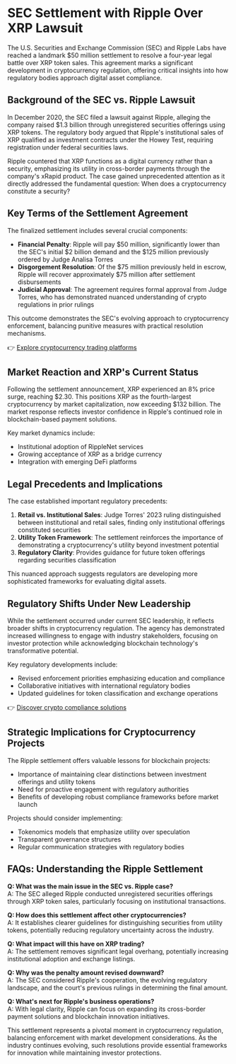 # SEC Settlement with Ripple Over XRP Lawsuit

The U.S. Securities and Exchange Commission (SEC) and Ripple Labs have reached a landmark $50 million settlement to resolve a four-year legal battle over XRP token sales. This agreement marks a significant development in cryptocurrency regulation, offering critical insights into how regulatory bodies approach digital asset compliance.

## Background of the SEC vs. Ripple Lawsuit

In December 2020, the SEC filed a lawsuit against Ripple, alleging the company raised $1.3 billion through unregistered securities offerings using XRP tokens. The regulatory body argued that Ripple's institutional sales of XRP qualified as investment contracts under the Howey Test, requiring registration under federal securities laws.

Ripple countered that XRP functions as a digital currency rather than a security, emphasizing its utility in cross-border payments through the company's xRapid product. The case gained unprecedented attention as it directly addressed the fundamental question: When does a cryptocurrency constitute a security?

## Key Terms of the Settlement Agreement

The finalized settlement includes several crucial components:

- **Financial Penalty**: Ripple will pay $50 million, significantly lower than the SEC's initial $2 billion demand and the $125 million previously ordered by Judge Analisa Torres
- **Disgorgement Resolution**: Of the $75 million previously held in escrow, Ripple will recover approximately $75 million after settlement disbursements
- **Judicial Approval**: The agreement requires formal approval from Judge Torres, who has demonstrated nuanced understanding of crypto regulations in prior rulings

This outcome demonstrates the SEC's evolving approach to cryptocurrency enforcement, balancing punitive measures with practical resolution mechanisms.

👉 [Explore cryptocurrency trading platforms](https://bit.ly/okx-bonus)

## Market Reaction and XRP's Current Status

Following the settlement announcement, XRP experienced an 8% price surge, reaching $2.30. This positions XRP as the fourth-largest cryptocurrency by market capitalization, now exceeding $132 billion. The market response reflects investor confidence in Ripple's continued role in blockchain-based payment solutions.

Key market dynamics include:
- Institutional adoption of RippleNet services
- Growing acceptance of XRP as a bridge currency
- Integration with emerging DeFi platforms

## Legal Precedents and Implications

The case established important regulatory precedents:
1. **Retail vs. Institutional Sales**: Judge Torres' 2023 ruling distinguished between institutional and retail sales, finding only institutional offerings constituted securities
2. **Utility Token Framework**: The settlement reinforces the importance of demonstrating a cryptocurrency's utility beyond investment potential
3. **Regulatory Clarity**: Provides guidance for future token offerings regarding securities classification

This nuanced approach suggests regulators are developing more sophisticated frameworks for evaluating digital assets.

## Regulatory Shifts Under New Leadership

While the settlement occurred under current SEC leadership, it reflects broader shifts in cryptocurrency regulation. The agency has demonstrated increased willingness to engage with industry stakeholders, focusing on investor protection while acknowledging blockchain technology's transformative potential.

Key regulatory developments include:
- Revised enforcement priorities emphasizing education and compliance
- Collaborative initiatives with international regulatory bodies
- Updated guidelines for token classification and exchange operations

👉 [Discover crypto compliance solutions](https://bit.ly/okx-bonus)

## Strategic Implications for Cryptocurrency Projects

The Ripple settlement offers valuable lessons for blockchain projects:
- Importance of maintaining clear distinctions between investment offerings and utility tokens
- Need for proactive engagement with regulatory authorities
- Benefits of developing robust compliance frameworks before market launch

Projects should consider implementing:
- Tokenomics models that emphasize utility over speculation
- Transparent governance structures
- Regular communication strategies with regulatory bodies

## FAQs: Understanding the Ripple Settlement

**Q: What was the main issue in the SEC vs. Ripple case?**  
A: The SEC alleged Ripple conducted unregistered securities offerings through XRP token sales, particularly focusing on institutional transactions.

**Q: How does this settlement affect other cryptocurrencies?**  
A: It establishes clearer guidelines for distinguishing securities from utility tokens, potentially reducing regulatory uncertainty across the industry.

**Q: What impact will this have on XRP trading?**  
A: The settlement removes significant legal overhang, potentially increasing institutional adoption and exchange listings.

**Q: Why was the penalty amount revised downward?**  
A: The SEC considered Ripple's cooperation, the evolving regulatory landscape, and the court's previous rulings in determining the final amount.

**Q: What's next for Ripple's business operations?**  
A: With legal clarity, Ripple can focus on expanding its cross-border payment solutions and blockchain innovation initiatives.

This settlement represents a pivotal moment in cryptocurrency regulation, balancing enforcement with market development considerations. As the industry continues evolving, such resolutions provide essential frameworks for innovation while maintaining investor protections.